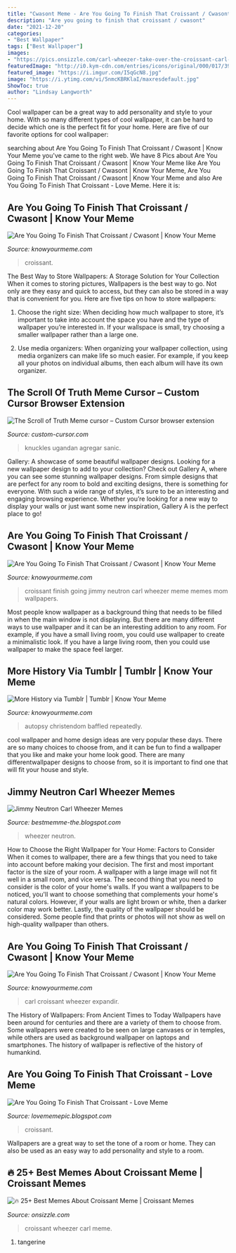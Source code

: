 ```yaml
---
title: "Cwasont Meme - Are You Going To Finish That Croissant / Cwasont"
description: "Are you going to finish that croissant / cwasont"
date: "2021-12-20"
categories:
- "Best Wallpaper"
tags: ["Best Wallpaper"]
images:
- "https://pics.onsizzle.com/carl-wheezer-take-over-the-croissant-carl-wheezer-thats-51900886.png"
featuredImage: "http://i0.kym-cdn.com/entries/icons/original/000/017/392/maxresdefault_(15).jpg"
featured_image: "https://i.imgur.com/I5qGcN8.jpg"
image: "https://i.ytimg.com/vi/5nmcKBRKlaI/maxresdefault.jpg"
ShowToc: true
author: "Lindsay Langworth"
---
```



Cool wallpaper can be a great way to add personality and style to your home. With so many different types of cool wallpaper, it can be hard to decide which one is the perfect fit for your home. Here are five of our favorite options for cool wallpaper: 

	

		
searching about Are You Going To Finish That Croissant / Cwasont | Know Your Meme you've came to the right web. We have 8 Pics about Are You Going To Finish That Croissant / Cwasont | Know Your Meme like Are You Going To Finish That Croissant / Cwasont | Know Your Meme, Are You Going To Finish That Croissant / Cwasont | Know Your Meme and also Are You Going To Finish That Croissant - Love Meme. Here it is:
		
    
## Are You Going To Finish That Croissant / Cwasont | Know Your Meme

<img loading=lazy src="https://i.ytimg.com/vi/Nm3D_pifPcM/hqdefault.jpg" onerror="this.onerror=null;this.src='https://tse2.mm.bing.net/th?id=OIP.ydL3bKfv4XafnHUoHYkrLwHaFj&amp;pid=15.1';" alt="Are You Going To Finish That Croissant / Cwasont | Know Your Meme">

_Source: knowyourmeme.com_

>croissant. 

	

The Best Way to Store Wallpapers: A Storage Solution for Your Collection
When it comes to storing pictures, Wallpapers is the best way to go. Not only are they easy and quick to access, but they can also be stored in a way that is convenient for you. Here are five tips on how to store wallpapers:
1) Choose the right size: When deciding how much wallpaper to store, it’s important to take into account the space you have and the type of wallpaper you’re interested in. If your wallspace is small, try choosing a smaller wallpaper rather than a large one.

2) Use media organizers: When organizing your wallpaper collection, using media organizers can make life so much easier. For example, if you keep all your photos on individual albums, then each album will have its own organizer.

    
## The Scroll Of Truth Meme Cursor – Custom Cursor Browser Extension

<img loading=lazy src="https://cdn.custom-cursor.com/packs/1814/pack2441.png" onerror="this.onerror=null;this.src='https://tse3.mm.bing.net/th?id=OIP.KQzIk9HfXYm226H0kIfLPgHaDt&amp;pid=15.1';" alt="The Scroll of Truth Meme cursor – Custom Cursor browser extension">

_Source: custom-cursor.com_

>knuckles ugandan agregar sanic. 

	

Gallery: A showcase of some beautiful wallpaper designs.
Looking for a new wallpaper design to add to your collection? Check out Gallery A, where you can see some stunning wallpaper designs. From simple designs that are perfect for any room to bold and exciting designs, there is something for everyone. With such a wide range of styles, it’s sure to be an interesting and engaging browsing experience. Whether you’re looking for a new way to display your walls or just want some new inspiration, Gallery A is the perfect place to go!





	
	
    
## Are You Going To Finish That Croissant / Cwasont | Know Your Meme

<img loading=lazy src="http://i0.kym-cdn.com/entries/icons/original/000/017/392/maxresdefault_(15).jpg" onerror="this.onerror=null;this.src='https://tse2.mm.bing.net/th?id=OIP.LtO27wavf8Nzz1aTaOwTCgHaEK&amp;pid=15.1';" alt="Are You Going To Finish That Croissant / Cwasont | Know Your Meme">

_Source: knowyourmeme.com_

>croissant finish going jimmy neutron carl wheezer meme memes mom wallpapers. 

	

Most people know wallpaper as a background thing that needs to be filled in when the main window is not displaying. But there are many different ways to use wallpaper and it can be an interesting addition to any room. For example, if you have a small living room, you could use wallpaper to create a minimalistic look. If you have a large living room, then you could use wallpaper to make the space feel larger.

    
## More History Via Tumblr | Tumblr | Know Your Meme

<img loading=lazy src="https://i.kym-cdn.com/photos/images/facebook/000/847/310/556.png" onerror="this.onerror=null;this.src='https://tse2.mm.bing.net/th?id=OIP.vxkDONftg29w_BzuHUhtiQHaLe&amp;pid=15.1';" alt="More History via Tumblr | Tumblr | Know Your Meme">

_Source: knowyourmeme.com_

>autopsy christendom baffled repeatedly. 

	

cool wallpaper and home design ideas are very popular these days. There are so many choices to choose from, and it can be fun to find a wallpaper that you like and make your home look good. There are many differentwallpaper designs to choose from, so it is important to find one that will fit your house and style.

    
## Jimmy Neutron Carl Wheezer Memes

<img loading=lazy src="https://i.ytimg.com/vi/5nmcKBRKlaI/maxresdefault.jpg" onerror="this.onerror=null;this.src='https://tse3.mm.bing.net/th?id=OIP.77oSfr58_L8Su-MOxl48lAHaEK&amp;pid=15.1';" alt="Jimmy Neutron Carl Wheezer Memes">

_Source: bestmemme-the.blogspot.com_

>wheezer neutron. 

	

How to Choose the Right Wallpaper for Your Home: Factors to Consider
When it comes to wallpaper, there are a few things that you need to take into account before making your decision. The first and most important factor is the size of your room. A wallpaper with a large image will not fit well in a small room, and vice versa. 
The second thing that you need to consider is the color of your home's walls. If you want a wallpapers to be noticed, you'll want to choose something that complements your home's natural colors. However, if your walls are light brown or white, then a darker color may work better. 
Lastly, the quality of the wallpaper should be considered. Some people find that prints or photos will not show as well on high-quality wallpaper than others.

    
## Are You Going To Finish That Croissant / Cwasont | Know Your Meme

<img loading=lazy src="https://i.kym-cdn.com/entries/icons/facebook/000/017/392/maxresdefault_(15).jpg" onerror="this.onerror=null;this.src='https://tse3.mm.bing.net/th?id=OIP.pBGXWsYdNkraarGX03BnlAHaEK&amp;pid=15.1';" alt="Are You Going To Finish That Croissant / Cwasont | Know Your Meme">

_Source: knowyourmeme.com_

>carl croissant wheezer expandir. 

	

The History of Wallpapers: From Ancient Times to Today
Wallpapers have been around for centuries and there are a variety of them to choose from. Some wallpapers were created to be seen on large canvases or in temples, while others are used as background wallpaper on laptops and smartphones. The history of wallpaper is reflective of the history of humankind.

    
## Are You Going To Finish That Croissant - Love Meme

<img loading=lazy src="https://i.imgur.com/I5qGcN8.jpg" onerror="this.onerror=null;this.src='https://tse2.mm.bing.net/th?id=OIP.aSGw3zS4JDncQNwLx9gnxQHaFl&amp;pid=15.1';" alt="Are You Going To Finish That Croissant - Love Meme">

_Source: lovememepic.blogspot.com_

>croissant. 

	

Wallpapers are a great way to set the tone of a room or home. They can also be used as an easy way to add personality and style to a room.

    
## 🔥 25+ Best Memes About Croissant Meme | Croissant Memes

<img loading=lazy src="https://pics.onsizzle.com/carl-wheezer-take-over-the-croissant-carl-wheezer-thats-51900886.png" onerror="this.onerror=null;this.src='https://tse2.mm.bing.net/th?id=OIP.x_JYIX4dwk_ehi36CtB3mgHaFw&amp;pid=15.1';" alt="🔥 25+ Best Memes About Croissant Meme | Croissant Memes">

_Source: onsizzle.com_

>croissant wheezer carl meme. 

	

1. tangerine 

